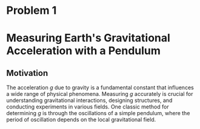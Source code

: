 # Problem 1

# Measuring Earth's Gravitational Acceleration with a Pendulum

## Motivation  

The acceleration *g* due to gravity is a fundamental constant that influences a wide range of physical phenomena. Measuring *g* accurately is crucial for understanding gravitational interactions, designing structures, and conducting experiments in various fields. One classic method for determining *g* is through the oscillations of a simple pendulum, where the period of oscillation depends on the local gravitational field.